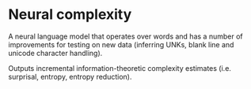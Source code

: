 # Neural complexity
A neural language model that operates over words and has a number of improvements for testing on new data (inferring UNKs, blank line and unicode character handling).

Outputs incremental information-theoretic complexity estimates (i.e. surprisal, entropy, entropy reduction).
